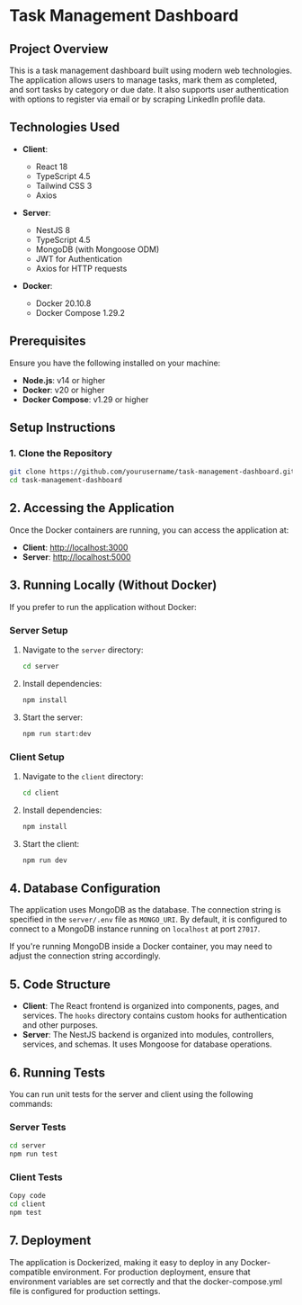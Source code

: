 # Task Management Dashboard

## Project Overview

This is a task management dashboard built using modern web technologies. The application allows users to manage tasks, mark them as completed, and sort tasks by category or due date. It also supports user authentication with options to register via email or by scraping LinkedIn profile data.

## Technologies Used

- **Client**:

  - React 18
  - TypeScript 4.5
  - Tailwind CSS 3
  - Axios

- **Server**:

  - NestJS 8
  - TypeScript 4.5
  - MongoDB (with Mongoose ODM)
  - JWT for Authentication
  - Axios for HTTP requests

- **Docker**:
  - Docker 20.10.8
  - Docker Compose 1.29.2

## Prerequisites

Ensure you have the following installed on your machine:

- **Node.js**: v14 or higher
- **Docker**: v20 or higher
- **Docker Compose**: v1.29 or higher

## Setup Instructions

### 1. Clone the Repository

```bash
git clone https://github.com/yourusername/task-management-dashboard.git
cd task-management-dashboard
```

## 2. Accessing the Application

Once the Docker containers are running, you can access the application at:

- **Client**: [http://localhost:3000](http://localhost:3000)
- **Server**: [http://localhost:5000](http://localhost:5000)

## 3. Running Locally (Without Docker)

If you prefer to run the application without Docker:

### Server Setup

1. Navigate to the `server` directory:

   ```bash
   cd server
   ```

2. Install dependencies:

   ```bash
   npm install
   ```

3. Start the server:

   ```bash
   npm run start:dev
   ```

### Client Setup

1. Navigate to the `client` directory:

   ```bash
   cd client
   ```

2. Install dependencies:

   ```bash
   npm install
   ```

3. Start the client:

   ```bash
   npm run dev
   ```

## 4. Database Configuration

The application uses MongoDB as the database. The connection string is specified in the `server/.env` file as `MONGO_URI`. By default, it is configured to connect to a MongoDB instance running on `localhost` at port `27017`.

If you're running MongoDB inside a Docker container, you may need to adjust the connection string accordingly.

## 5. Code Structure

- **Client**: The React frontend is organized into components, pages, and services. The `hooks` directory contains custom hooks for authentication and other purposes.
- **Server**: The NestJS backend is organized into modules, controllers, services, and schemas. It uses Mongoose for database operations.

## 6. Running Tests

You can run unit tests for the server and client using the following commands:

### Server Tests

```bash
cd server
npm run test
```

### Client Tests

```bash
Copy code
cd client
npm test
```

## 7. Deployment

The application is Dockerized, making it easy to deploy in any Docker-compatible environment. For production deployment, ensure that environment variables are set correctly and that the docker-compose.yml file is configured for production settings.
